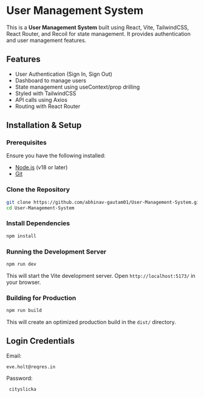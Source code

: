 



# User Management System

This is a **User Management System** built using React, Vite, TailwindCSS, React Router, and Recoil for state management. It provides authentication and user management features.

## Features
- User Authentication (Sign In, Sign Out)
- Dashboard to manage users
- State management using useContext/prop drilling
- Styled with TailwindCSS
- API calls using Axios
- Routing with React Router

## Installation & Setup

### Prerequisites
Ensure you have the following installed:
- [Node.js](https://nodejs.org/) (v18 or later)
- [Git](https://git-scm.com/)

### Clone the Repository
```sh
git clone https://github.com/abhinav-gautam01/User-Management-System.git
cd User-Management-System
```

### Install Dependencies
```sh
npm install
```

### Running the Development Server
```sh
npm run dev
```
This will start the Vite development server. Open `http://localhost:5173/` in your browser.

### Building for Production
```sh
npm run build
```
This will create an optimized production build in the `dist/` directory.


## Login Credentials
Email: 
```
eve.holt@reqres.in
```

Password:
```
 cityslicka
```




